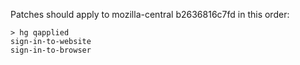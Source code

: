 Patches should apply to mozilla-central b2636816c7fd in this order:

```shell
> hg qapplied
sign-in-to-website
sign-in-to-browser
```
